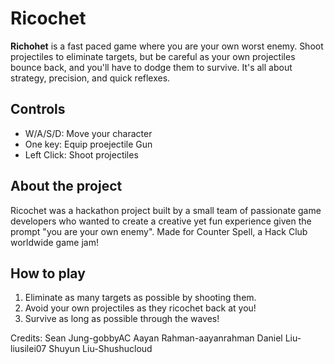 # Ricochet

**Richohet** is a fast paced game where you are your own worst enemy. Shoot projectiles to eliminate targets, but be careful as your own projectiles bounce back, and you'll have to dodge them to survive. It's all about strategy, precision, and quick reflexes.

## Controls 
- W/A/S/D: Move your character
- One key: Equip proejectile Gun
- Left Click: Shoot projectiles

## About the project
Ricochet was a hackathon project built by a small team of passionate game developers who wanted to create a creative yet fun experience given the prompt "you are your own enemy". Made for Counter Spell, a Hack Club worldwide game jam!

## How to play 
1. Eliminate as many targets as possible by shooting them.
2. Avoid your own projectiles as they ricochet back at you!
3. Survive as long as possible through the waves!

Credits:
Sean Jung-gobbyAC
Aayan Rahman-aayanrahman
Daniel Liu-liusilei07
Shuyun Liu-Shushucloud
